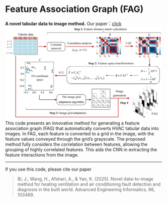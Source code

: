 # Feature Association Graph (FAG)
__A novel tabular data to image method.__ Our paper：[click](https://www.sciencedirect.com/science/article/pii/S1474034625003623)   
![FAG](https://github.com/BeJian/FAG/blob/main/IMG/pipeline.jpg "FAG")   
This code presents an innovative method for generating a feature association graph (FAG) that automatically converts HVAC tabular data into images. In FAG, each feature is converted to a grid in the image, with the feature values conveyed through the grid’s grayscale. The proposed method fully considers the correlation between features, allowing the grouping of highly correlated features. This aids the CNN in extracting the feature interactions from the image.  
  
---
If you use this code, please cite our paper
> Bi, J., Wang, H., Afshari, A., & Yan, K. (2025). Novel data-to-image method for heating ventilation and air conditioning fault detection and diagnosis in the built world. Advanced Engineering Informatics, 66, 103469.
